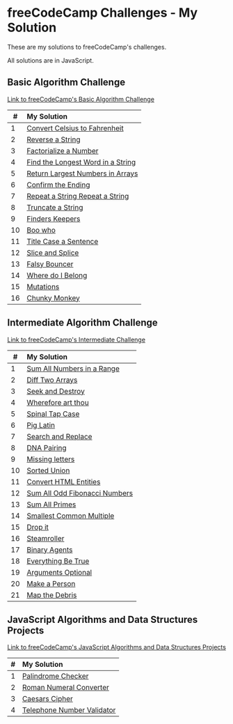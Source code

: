 # freeCodeCamp Challenges - My Solution

These are my solutions to freeCodeCamp's challenges.

All solutions are in JavaScript.

## Basic Algorithm Challenge

[Link to freeCodeCamp's Basic Algorithm Challenge](https://www.freecodecamp.org/learn/javascript-algorithms-and-data-structures/#basic-algorithm-scripting)

| #   | My Solution                                                                                            |
| --- | :----------------------------------------------------------------------------------------------------- |
| 1   | [Convert Celsius to Fahrenheit](basic-algorithm-scripting/01-convert-celsius-to-fahrenheit.js)         |
| 2   | [Reverse a String](basic-algorithm-scripting/02-reverse-a-string.js)                                   |
| 3   | [Factorialize a Number](basic-algorithm-scripting/03-factorialize-a-number.js)                         |
| 4   | [Find the Longest Word in a String](basic-algorithm-scripting/04-find-the-longest-word-in-a-string.js) |
| 5   | [Return Largest Numbers in Arrays](basic-algorithm-scripting/05-return-largest-numbers-in-arrays.js)   |
| 6   | [Confirm the Ending](basic-algorithm-scripting/06-confirm-the-ending.js)                               |
| 7   | [Repeat a String Repeat a String](basic-algorithm-scripting/07-repeat-a-string.js)                     |
| 8   | [Truncate a String](basic-algorithm-scripting/08-truncate-a-string.js)                                 |
| 9   | [Finders Keepers](basic-algorithm-scripting/09-finders-keepers.js)                                     |
| 10  | [Boo who](basic-algorithm-scripting/10-boo-who.js)                                                     |
| 11  | [Title Case a Sentence](basic-algorithm-scripting/11-title-case-a-sentence.js)                         |
| 12  | [Slice and Splice](basic-algorithm-scripting/12-slice-and-splice.js)                                   |
| 13  | [Falsy Bouncer](basic-algorithm-scripting/13-falsy-bouncer.js)                                         |
| 14  | [Where do I Belong](basic-algorithm-scripting/14-where-do-i-belong.js)                                 |
| 15  | [Mutations](basic-algorithm-scripting/15-mutations.js)                                                 |
| 16  | [Chunky Monkey](basic-algorithm-scripting/16-chunky-monkey.js)                                         |

## Intermediate Algorithm Challenge

[Link to freeCodeCamp's Intermediate Challenge](https://www.freecodecamp.org/learn/javascript-algorithms-and-data-structures/#intermediate-algorithm-scripting)

| #   | My Solution                                                                                           |
| --- | :---------------------------------------------------------------------------------------------------- |
| 1   | [Sum All Numbers in a Range](intermediate-algorithm-scripting/01-sum-all-numbers-in-a-range.js)       |
| 2   | [Diff Two Arrays](intermediate-algorithm-scripting/02-diff-two-arrays.js)                             |
| 3   | [Seek and Destroy](intermediate-algorithm-scripting/03-seek-and-destroy.js)                           |
| 4   | [Wherefore art thou](intermediate-algorithm-scripting/04-wherefore-art-thou.js)                       |
| 5   | [Spinal Tap Case](intermediate-algorithm-scripting/05-spinal-tap-case.js)                             |
| 6   | [Pig Latin](intermediate-algorithm-scripting/06-pig-latin.js)                                         |
| 7   | [Search and Replace](intermediate-algorithm-scripting/07-search-and-replace.js)                       |
| 8   | [DNA Pairing](intermediate-algorithm-scripting/08-dna-pairing.js)                                     |
| 9   | [Missing letters](intermediate-algorithm-scripting/09-missing-letters.js)                             |
| 10  | [Sorted Union](intermediate-algorithm-scripting/10-sorted-union.js)                                   |
| 11  | [Convert HTML Entities](intermediate-algorithm-scripting/11-convert-html-entities.js)                 |
| 12  | [Sum All Odd Fibonacci Numbers](intermediate-algorithm-scripting/12-sum-all-odd-fibonacci-numbers.js) |
| 13  | [Sum All Primes](intermediate-algorithm-scripting/13-sum-all-primes.js)                               |
| 14  | [Smallest Common Multiple](intermediate-algorithm-scripting/14-smallest-common-multiple.js)           |
| 15  | [Drop it](intermediate-algorithm-scripting/15-drop-it.js)                                             |
| 16  | [Steamroller](intermediate-algorithm-scripting/16-steamroller.js)                                     |
| 17  | [Binary Agents](intermediate-algorithm-scripting/17-binary-agents.js)                                 |
| 18  | [Everything Be True](intermediate-algorithm-scripting/18-everything-will-be-true.js)                  |
| 19  | [Arguments Optional](intermediate-algorithm-scripting/19-arguments-optional.js)                       |
| 20  | [Make a Person](intermediate-algorithm-scripting/20-make-a-person.js)                                 |
| 21  | [Map the Debris](intermediate-algorithm-scripting/21-map-the-debris.js)                               |

## JavaScript Algorithms and Data Structures Projects

[Link to freeCodeCamp's JavaScript Algorithms and Data Structures Projects](https://www.freecodecamp.org/learn/javascript-algorithms-and-data-structures/#javascript-algorithms-and-data-structures-projects)

| #   | My Solution                                                                                                       |
| --- | :---------------------------------------------------------------------------------------------------------------- |
| 1   | [Palindrome Checker](javascript-algorithms-and-data-structures-projects/01-palindrome-checker.js)                 |
| 2   | [Roman Numeral Converter](javascript-algorithms-and-data-structures-projects/02-roman-numeral-converter.js)       |
| 3   | [Caesars Cipher](javascript-algorithms-and-data-structures-projects/03-caesars-cipher.js)                         |
| 4   | [Telephone Number Validator](javascript-algorithms-and-data-structures-projects/04-telephone-number-validator.js) |

